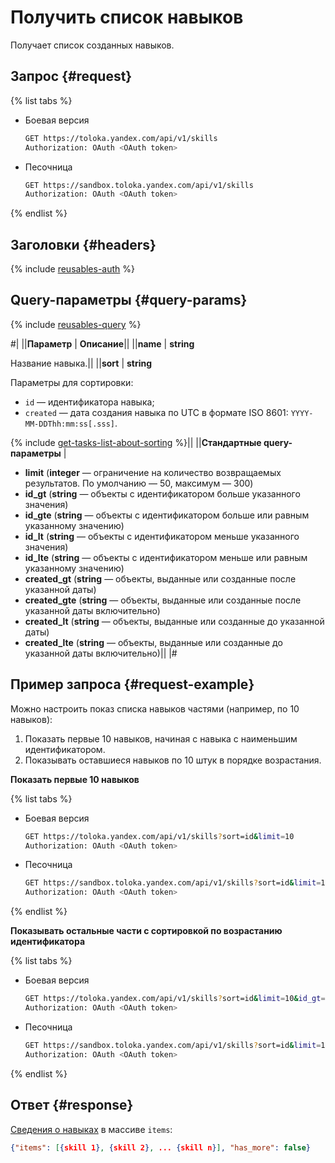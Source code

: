 # Получить список навыков

Получает список созданных навыков.

## Запрос {#request}

{% list tabs %}

- Боевая версия

    ```bash
    GET https://toloka.yandex.com/api/v1/skills
    Authorization: OAuth <OAuth token>
    ```

- Песочница

    ```bash
    GET https://sandbox.toloka.yandex.com/api/v1/skills
    Authorization: OAuth <OAuth token>
    ```

{% endlist %}

## Заголовки {#headers}

{% include [reusables-auth](../_includes/reusables/id-reusables/auth.md) %}

## Query-параметры {#query-params}

{% include [reusables-query](../_includes/reusables/id-reusables/query.md) %}

#|
||**Параметр** | **Описание**||
||**name** | **string**

Название навыка.||
||**sort** | **string**

Параметры для сортировки:

- `id` — идентификатора навыка;
- `created` — дата создания навыка по UTC в формате ISO 8601: `YYYY-MM-DDThh:mm:ss[.sss]`.

{% include [get-tasks-list-about-sorting](../_includes/concepts/get-tasks-list/id-get-tasks-list/about-sorting.md) %}||
||**Стандартные query-параметры** |
- **limit** (**integer** — ограничение на количество возвращаемых результатов. По умолчанию — 50, максимум — 300)
- **id_gt** (**string** — объекты с идентификатором больше указанного значения)
- **id_gte** (**string** — объекты с идентификатором больше или равным указанному значению)
- **id_lt** (**string** — объекты с идентификатором меньше указанного значения)
- **id_lte** (**string** — объекты с идентификатором меньше или равным указанному значению)
- **created_gt** (**string** — объекты, выданные или созданные после указанной даты)
- **created_gte** (**string** — объекты, выданные или созданные после указанной даты включительно)
- **created_lt** (**string** — объекты, выданные или созданные до указанной даты)
- **created_lte** (**string** — объекты, выданные или созданные до указанной даты включительно)||
|#

## Пример запроса {#request-example}

Можно настроить показ списка навыков частями (например, по 10 навыков):

1. Показать первые 10 навыков, начиная с навыка с наименьшим идентификатором.
1. Показывать оставшиеся навыков по 10 штук в порядке возрастания.

**Показать первые 10 навыков**

{% list tabs %}

- Боевая версия

    ```bash
    GET https://toloka.yandex.com/api/v1/skills?sort=id&limit=10
    Authorization: OAuth <OAuth token>
    ```

- Песочница

    ```bash
    GET https://sandbox.toloka.yandex.com/api/v1/skills?sort=id&limit=10
    Authorization: OAuth <OAuth token>
    ```

{% endlist %}

**Показывать остальные части с сортировкой по возрастанию идентификатора**

{% list tabs %}

- Боевая версия

    ```bash
    GET https://toloka.yandex.com/api/v1/skills?sort=id&limit=10&id_gt=<ID of the last skill from the previous response>
    Authorization: OAuth <OAuth token>
    ```

- Песочница

    ```bash
    GET https://sandbox.toloka.yandex.com/api/v1/skills?sort=id&limit=10&id_gt=<ID of the last skill from the previous response>
    Authorization: OAuth <OAuth token>
    ```

{% endlist %}

## Ответ {#response}

[Сведения о навыках](get-skill.md) в массиве `items`:

```json
{"items": [{skill 1}, {skill 2}, ... {skill n}], "has_more": false}
```